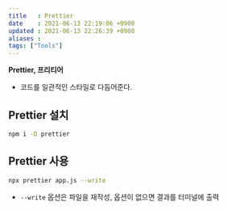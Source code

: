 ```yaml
---
title   : Prettier
date    : 2021-06-13 22:19:06 +0900
updated : 2021-06-13 22:26:39 +0900
aliases : 
tags: ["Tools"]
---
```

**Prettier, 프리티어**
- 코드를 일관적인 스타일로 다듬어준다.  
  
## Prettier 설치  
```bash
npm i -D prettier 
```
## Prettier 사용 
```bash
npx prettier app.js --write
```
- `--write` 옵션은 파일을 재작성, 옵션이 없으면 결과를 터미널에 출력 

